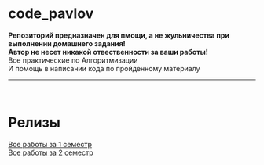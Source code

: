 # code_pavlov
<b>Репозиторий предназначен для пмощи, а не жульничества при выполнении домашнего задания!
<br>
Автор не несет никакой отвественности за ваши работы!</b>
<br>
Все практические по Алгоритмизации
<br>
И помощь в написании кода по пройденному материалу
<hr>
<br>
<h1>Релизы</h1>
<a href="https://github.com/DmiriyIKS/code_pavlov/blob/main/%23Releases/%231sem.rar">Все работы за 1 семестр</a>
<br>
<a href="https://github.com/DmiriyIKS/code_pavlov/blob/main/%23Releases/%232sem.rar">Все работы за 2 семестр</a>
